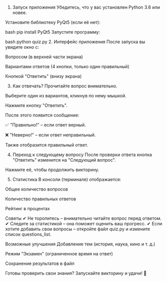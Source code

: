 1. Запуск приложения
Убедитесь, что у вас установлен Python 3.6 или новее.

Установите библиотеку PyQt5 (если её нет):

bash
pip install PyQt5
Запустите программу:

bash
python quiz.py
2. Интерфейс приложения
После запуска вы увидите окно с:

Вопросом (в верхней части экрана)

Вариантами ответов (4 кнопки, только один правильный)

Кнопкой "Ответить" (внизу экрана)

3. Как отвечать?
Прочитайте вопрос внимательно.

Выберите один из вариантов, кликнув по нему мышкой.

Нажмите кнопку "Ответить".

После этого появится сообщение:

✅ "Правильно!" – если ответ верный.

❌ "Неверно!" – если ответ неправильный.

Также отобразится правильный ответ.

4. Переход к следующему вопросу
После проверки ответа кнопка "Ответить" изменится на "Следующий вопрос".

Нажмите её, чтобы продолжить викторину.

5. Статистика
В консоли (терминале) отображается:

Общее количество вопросов

Количество правильных ответов

Рейтинг в процентах

Советы
✔ Не торопитесь – внимательно читайте вопрос перед ответом.
✔ Следите за статистикой – она поможет оценить ваш прогресс.
✔ Если хотите добавить свои вопросы – откройте файл quiz.py и измените список questions_list.

Возможные улучшения
Добавление тем (история, наука, кино и т. д.)

Режим "Экзамен" (ограниченное время на ответ)

Сохранение результатов в файл

Готовы проверить свои знания? Запускайте викторину и удачи! 🚀
